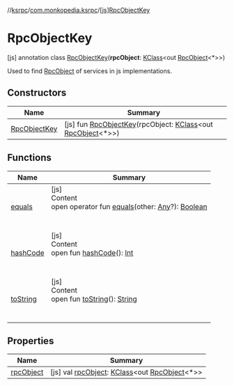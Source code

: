 //[ksrpc](../../index.md)/[com.monkopedia.ksrpc](../index.md)/[[js]RpcObjectKey](index.md)



# RpcObjectKey  
 [js] annotation class [RpcObjectKey](index.md)(**rpcObject**: [KClass](https://kotlinlang.org/api/latest/jvm/stdlib/kotlin.reflect/-k-class/index.html)<out [RpcObject](../-rpc-object/index.md)<*>>)

Used to find [RpcObject](../-rpc-object/index.md) of services in js implementations.

   


## Constructors  
  
|  Name|  Summary| 
|---|---|
| <a name="com.monkopedia.ksrpc/RpcObjectKey/RpcObjectKey/#kotlin.reflect.KClass[com.monkopedia.ksrpc.RpcObject[*]]/PointingToDeclaration/"></a>[RpcObjectKey](-rpc-object-key.md)| <a name="com.monkopedia.ksrpc/RpcObjectKey/RpcObjectKey/#kotlin.reflect.KClass[com.monkopedia.ksrpc.RpcObject[*]]/PointingToDeclaration/"></a> [js] fun [RpcObjectKey](-rpc-object-key.md)(rpcObject: [KClass](https://kotlinlang.org/api/latest/jvm/stdlib/kotlin.reflect/-k-class/index.html)<out [RpcObject](../-rpc-object/index.md)<*>>)   <br>


## Functions  
  
|  Name|  Summary| 
|---|---|
| <a name="kotlin/Any/equals/#kotlin.Any?/PointingToDeclaration/"></a>[equals](index.md#%5Bkotlin%2FAny%2Fequals%2F%23kotlin.Any%3F%2FPointingToDeclaration%2F%5D%2FFunctions%2F-666967869)| <a name="kotlin/Any/equals/#kotlin.Any?/PointingToDeclaration/"></a>[js]  <br>Content  <br>open operator fun [equals](index.md#%5Bkotlin%2FAny%2Fequals%2F%23kotlin.Any%3F%2FPointingToDeclaration%2F%5D%2FFunctions%2F-666967869)(other: [Any](https://kotlinlang.org/api/latest/jvm/stdlib/kotlin/-any/index.html)?): [Boolean](https://kotlinlang.org/api/latest/jvm/stdlib/kotlin/-boolean/index.html)  <br><br><br>
| <a name="kotlin/Any/hashCode/#/PointingToDeclaration/"></a>[hashCode](index.md#%5Bkotlin%2FAny%2FhashCode%2F%23%2FPointingToDeclaration%2F%5D%2FFunctions%2F-666967869)| <a name="kotlin/Any/hashCode/#/PointingToDeclaration/"></a>[js]  <br>Content  <br>open fun [hashCode](index.md#%5Bkotlin%2FAny%2FhashCode%2F%23%2FPointingToDeclaration%2F%5D%2FFunctions%2F-666967869)(): [Int](https://kotlinlang.org/api/latest/jvm/stdlib/kotlin/-int/index.html)  <br><br><br>
| <a name="kotlin/Any/toString/#/PointingToDeclaration/"></a>[toString](index.md#%5Bkotlin%2FAny%2FtoString%2F%23%2FPointingToDeclaration%2F%5D%2FFunctions%2F-666967869)| <a name="kotlin/Any/toString/#/PointingToDeclaration/"></a>[js]  <br>Content  <br>open fun [toString](index.md#%5Bkotlin%2FAny%2FtoString%2F%23%2FPointingToDeclaration%2F%5D%2FFunctions%2F-666967869)(): [String](https://kotlinlang.org/api/latest/jvm/stdlib/kotlin/-string/index.html)  <br><br><br>


## Properties  
  
|  Name|  Summary| 
|---|---|
| <a name="com.monkopedia.ksrpc/RpcObjectKey/rpcObject/#/PointingToDeclaration/"></a>[rpcObject](rpc-object.md)| <a name="com.monkopedia.ksrpc/RpcObjectKey/rpcObject/#/PointingToDeclaration/"></a> [js] val [rpcObject](rpc-object.md): [KClass](https://kotlinlang.org/api/latest/jvm/stdlib/kotlin.reflect/-k-class/index.html)<out [RpcObject](../-rpc-object/index.md)<*>>   <br>

